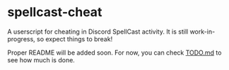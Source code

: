 # spellcast-cheat

A userscript for cheating in Discord SpellCast activity.
It is still work-in-progress, so expect things to break!

Proper README will be added soon.
For now, you can check [TODO.md](TODO.md) to see how much is done.
